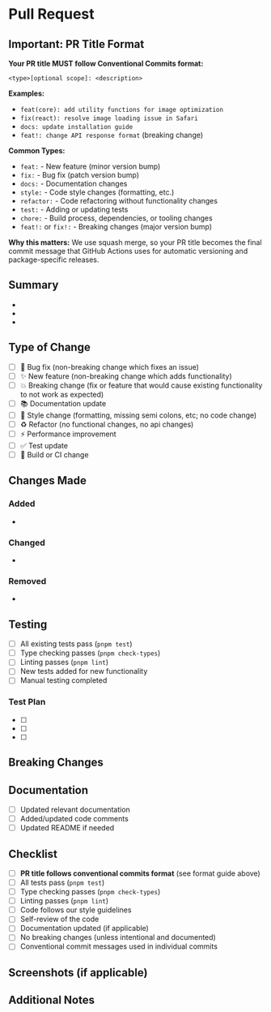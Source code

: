 # Pull Request

## Important: PR Title Format

**Your PR title MUST follow Conventional Commits format:**

```
<type>[optional scope]: <description>
```

**Examples:**

- `feat(core): add utility functions for image optimization`
- `fix(react): resolve image loading issue in Safari`
- `docs: update installation guide`
- `feat!: change API response format` (breaking change)

**Common Types:**

- `feat:` - New feature (minor version bump)
- `fix:` - Bug fix (patch version bump)
- `docs:` - Documentation changes
- `style:` - Code style changes (formatting, etc.)
- `refactor:` - Code refactoring without functionality changes
- `test:` - Adding or updating tests
- `chore:` - Build process, dependencies, or tooling changes
- `feat!:` or `fix!:` - Breaking changes (major version bump)

**Why this matters:** We use squash merge, so your PR title becomes the final commit message that GitHub Actions uses for automatic versioning and package-specific releases.

## Summary

<!-- Briefly describe what this PR accomplishes -->

-
-
-

## Type of Change

<!-- Mark the appropriate box with an "x" -->

- [ ] 🐛 Bug fix (non-breaking change which fixes an issue)
- [ ] ✨ New feature (non-breaking change which adds functionality)
- [ ] 💥 Breaking change (fix or feature that would cause existing functionality to not work as expected)
- [ ] 📚 Documentation update
- [ ] 🎨 Style change (formatting, missing semi colons, etc; no code change)
- [ ] ♻️ Refactor (no functional changes, no api changes)
- [ ] ⚡ Performance improvement
- [ ] ✅ Test update
- [ ] 🔧 Build or CI change

## Changes Made

<!-- Describe the changes in detail -->

### Added

-

### Changed

-

### Removed

-

## Testing

<!-- Describe how you tested your changes -->

- [ ] All existing tests pass (`pnpm test`)
- [ ] Type checking passes (`pnpm check-types`)
- [ ] Linting passes (`pnpm lint`)
- [ ] New tests added for new functionality
- [ ] Manual testing completed

### Test Plan

<!-- Checklist of manual testing steps -->

- [ ]
- [ ]
- [ ]

## Breaking Changes

<!-- If this is a breaking change, describe what users need to know -->

<!-- Remove this section if not applicable -->

## Documentation

- [ ] Updated relevant documentation
- [ ] Added/updated code comments
- [ ] Updated README if needed

## Checklist

<!-- Ensure all requirements from CONTRIBUTING.md are met -->

- [ ] **PR title follows conventional commits format** (see format guide above)
- [ ] All tests pass (`pnpm test`)
- [ ] Type checking passes (`pnpm check-types`)
- [ ] Linting passes (`pnpm lint`)
- [ ] Code follows our style guidelines
- [ ] Self-review of the code
- [ ] Documentation updated (if applicable)
- [ ] No breaking changes (unless intentional and documented)
- [ ] Conventional commit messages used in individual commits

## Screenshots (if applicable)

<!-- Add screenshots or GIFs to demonstrate visual changes -->

## Additional Notes

<!-- Any additional information or context for reviewers -->
